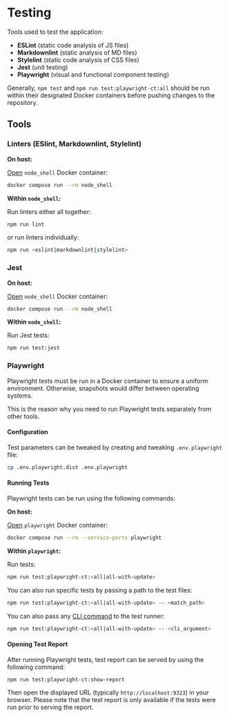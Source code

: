 # Testing

Tools used to test the application:

* **ESLint** (static code analysis of JS files)
* **Markdownlint** (static analysis of MD files)
* **Stylelint** (static code analysis of CSS files)
* **Jest** (unit testing)
* **Playwright** (visual and functional component testing)

Generally, `npm test` and `npm run test:playwright-ct:all` should be run  within
their designated Docker containers before pushing changes to the repository.

## Tools

### Linters (ESlint, Markdownlint, Stylelint)

**On host:**

[Open][gh-gg-node-shell] `node_shell` Docker container:

```bash
docker compose run --rm node_shell
```

**Within `node_shell`:**

Run linters either all together:

```bash
npm run lint
```

or run linters individually:

```bash
npm run <eslint|markdownlint|stylelint>
```

### Jest

**On host:**

[Open][gh-gg-node-shell] `node_shell` Docker container:

```bash
docker compose run --rm node_shell
```

**Within `node_shell`:**

Run Jest tests:

```bash
npm run test:jest
```

### Playwright

Playwright tests must be run in a Docker container to ensure a uniform
environment. Otherwise, snapshots would differ between operating systems.

This is the reason why you need to run Playwright tests separately
from other tools.

#### Configuration

Test parameters can be tweaked by creating and tweaking `.env.playwright` file:

```bash
cp .env.playwright.dist .env.playwright
```

#### Running Tests

Playwright tests can be run using the following commands:

**On host:**

[Open][gh-gg-playwright] `playwright` Docker container:

```bash
docker compose run --rm --service-ports playwright
```

**Within `playwright`:**

Run tests:

```bash
npm run test:playwright-ct:<all|all-with-update>
```

You can also run specific tests by passing a path to the test files:

```bash
npm run test:playwright-ct:<all|all-with-update> -- <match_path>
```

You can also pass any [CLI command][playwright-cli] to the test runner:

```bash
npm run test:playwright-ct:<all|all-with-update> -- <cli_argument>
```

#### Opening Test Report

After running Playwright tests, test report can be served by using
the following command:

```bash
npm run test:playwright-ct:show-report
```

Then open the displayed URL (typically `http://localhost:9323`)
in your browser. Please note that the test report is only available
if the tests were run prior to serving the report.

[gh-gg-node-shell]: /docs/contribute/general-guidelines#node-shell
[gh-gg-playwright]: /docs/contribute/general-guidelines#playwright
[playwright-cli]: https://playwright.dev/docs/test-cli#reference

